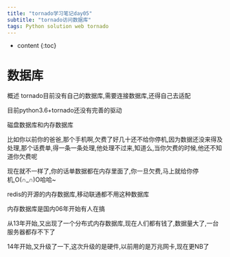 ```yaml
---
title: "tornado学习笔记day05"
subtitle: "tornado访问数据库"
tags: Python solution web tornado
---
```




* content
{:toc}





# 数据库
概述
tornado目前没有自己的数据库,需要连接数据库,还得自己去适配

目前python3.6+tornado还没有完善的驱动

磁盘数据库和内存数据库

比如你以前你的爸爸,那个手机啊,欠费了好几十还不给你停机,因为数据还没来得及处理,那个话费单,得一条一条处理,他处理不过来,知道么,当你欠费的时候,他还不知道你欠费呢

现在就不一样了,你的话单数据都在内存里面了,你一旦欠费,马上就给你停机,O(∩_∩)O哈哈~


redis的开源的内存数据库,移动联通都不用这种数据库

内存数据库是国内06年开始有人在搞

从13年开始,又出现了一个分布式内存数据库,现在人们都有钱了,数据量大了,一台服务器都存不下了

14年开始,又升级了一下,这次升级的是硬件,以前用的是万兆网卡,现在更NB了 